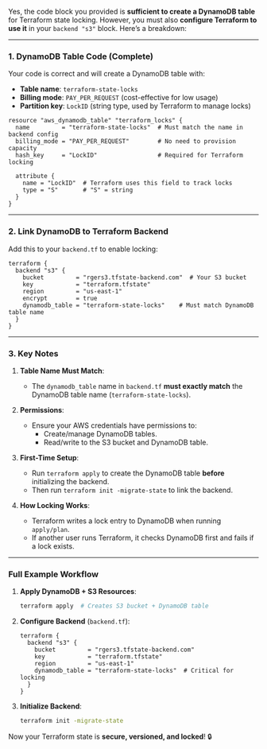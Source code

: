 Yes, the code block you provided is **sufficient to create a DynamoDB table** for Terraform state locking. However, you must also **configure Terraform to use it** in your `backend "s3"` block. Here’s a breakdown:

---

### **1. DynamoDB Table Code (Complete)**
Your code is correct and will create a DynamoDB table with:
- **Table name**: `terraform-state-locks`  
- **Billing mode**: `PAY_PER_REQUEST` (cost-effective for low usage)  
- **Partition key**: `LockID` (string type, used by Terraform to manage locks)  

```hcl
resource "aws_dynamodb_table" "terraform_locks" {
  name         = "terraform-state-locks"  # Must match the name in backend config
  billing_mode = "PAY_PER_REQUEST"        # No need to provision capacity
  hash_key     = "LockID"                 # Required for Terraform locking

  attribute {
    name = "LockID"  # Terraform uses this field to track locks
    type = "S"       # "S" = string
  }
}
```

---

### **2. Link DynamoDB to Terraform Backend**
Add this to your `backend.tf` to enable locking:
```hcl
terraform {
  backend "s3" {
    bucket         = "rgers3.tfstate-backend.com"  # Your S3 bucket
    key            = "terraform.tfstate"
    region         = "us-east-1"
    encrypt        = true
    dynamodb_table = "terraform-state-locks"    # Must match DynamoDB table name
  }
}
```

---

### **3. Key Notes**
1. **Table Name Must Match**:  
   - The `dynamodb_table` name in `backend.tf` **must exactly match** the DynamoDB table name (`terraform-state-locks`).

2. **Permissions**:  
   - Ensure your AWS credentials have permissions to:  
     - Create/manage DynamoDB tables.  
     - Read/write to the S3 bucket and DynamoDB table.  

3. **First-Time Setup**:  
   - Run `terraform apply` to create the DynamoDB table **before** initializing the backend.  
   - Then run `terraform init -migrate-state` to link the backend.

4. **How Locking Works**:  
   - Terraform writes a lock entry to DynamoDB when running `apply/plan`.  
   - If another user runs Terraform, it checks DynamoDB first and fails if a lock exists.  

---

### **Full Example Workflow**
1. **Apply DynamoDB + S3 Resources**:
   ```sh
   terraform apply  # Creates S3 bucket + DynamoDB table
   ```
2. **Configure Backend** (`backend.tf`):
   ```hcl
   terraform {
     backend "s3" {
       bucket         = "rgers3.tfstate-backend.com"
       key            = "terraform.tfstate"
       region         = "us-east-1"
       dynamodb_table = "terraform-state-locks"  # Critical for locking
     }
   }
   ```
3. **Initialize Backend**:
   ```sh
   terraform init -migrate-state
   ```

Now your Terraform state is **secure, versioned, and locked**! 🔒